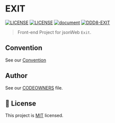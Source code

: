 <h1>EXIT</h1>   

[![LICENSE](https://img.shields.io/badge/version-1.0-blue.svg?cacheSeconds=2592000)](https://www.spaceone.org/docs/guides)  [![LICENSE](https://img.shields.io/badge/License-MIT-yellow.svg)]() [![document](https://img.shields.io/badge/documentation-yes-brightgreen.svg)]() [![DDD8-EXIT](https://img.shields.io/endpoint?url=https://cloud.cypress.io/badge/detailed/vbwwaz/main&style=flat&logo=cypress)](https://cloud.cypress.io/projects/vbwwaz/runs)

> Front-end Project for jsonWeb `Exit`.
> <br>

## Convention

See our [Convention](https://github.com/DDD-Community/jsonWeb-front/wiki/convention)

## Author

See our [CODEOWNERS](./.github/CODEOWNERS) file.

## 📝 License

This project is [MIT](https://www.apache.org/licenses/MIT) licensed.
